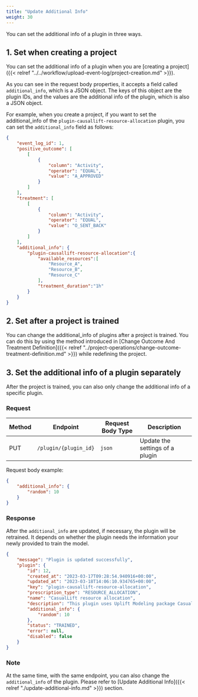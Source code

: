 ```yaml
---
title: "Update Additional Info"
weight: 30
---
```


You can set the additional info of a plugin in three ways.

## 1. Set when creating a project

You can set the additional info of a plugin when you are [creating a project]({{< relref "../../workflow/upload-event-log/project-creation.md" >}}).

As you can see in the request body properties, it accepts a field called `additional_info`, which is a JSON object. The keys of this object are the plugin IDs, and the values are the additional info of the plugin, which is also a JSON object.

For example, when you create a project, if you want to set the additional_info of the `plugin-causallift-resource-allocation` plugin, you can set the `additional_info` field as follows:

```json
{
    "event_log_id": 1,
    "positive_outcome": [
        [
            {
                "column": "Activity",
                "operator": "EQUAL",
                "value": "A_APPROVED"
            }
        ]
    ],
    "treatment": [
        [
            {
                "column": "Activity",
                "operator": "EQUAL",
                "value": "O_SENT_BACK"
            }
        ]
    ],
    "additional_info": {
        "plugin-causallift-resource-allocation":{
            "available_resources":[
                "Resource_A",
                "Resource_B",
                "Resource_C"
            ],
            "treatment_duration":"1h"
        }
    }
}
```

## 2. Set after a project is trained

You can change the additional_info of plugins after a project is trained. You can do this by using the method introduced in [Change Outcome And Treatment Definition]({{< relref "../project-operations/change-outcome-treatment-definition.md" >}}) while redefining the project.

## 3. Set the additional info of a plugin separately

After the project is trained, you can also only change the additional info of a specific plugin.

### Request

| Method | Endpoint | Request Body Type	 | Description |
| ------ | -------- | ----------------- | ----------- |
| PUT | `/plugin/{plugin_id}` | `json` | Update the settings of a plugin |

Request body example:

```json
{
    "additional_info": {
        "random": 10
    }
}
```

### Response

After the `additional_info` are updated, if necessary, the plugin will be retrained. It depends on whether the plugin needs the information your newly provided to train the model.

```json
{
    "message": "Plugin is updated successfully",
    "plugin": {
        "id": 12,
        "created_at": "2023-03-17T09:28:54.940916+00:00",
        "updated_at": "2023-03-18T14:06:10.934765+00:00",
        "key": "plugin-causallift-resource-allocation",
        "prescription_type": "RESOURCE_ALLOCATION",
        "name": "CasualLift resource allocation",
        "description": "This plugin uses Uplift Modeling package CasualLift to get resource allocation base on CATE",
        "additional_info": {
            "random": 10
        },
        "status": "TRAINED",
        "error": null,
        "disabled": false
    }
}
```

### Note

At the same time, with the same endpoint, you can also change the `additional_info` of the plugin. Please refer to [Update Additional Info]({{< relref "./update-additional-info.md" >}}) section.
